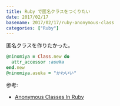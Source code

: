 ```yaml
---
title: Ruby で匿名クラスをつくりたい
date: 2017/02/17
basename: 2017/02/17/ruby-anonymous-class
categories: ["Ruby"]
---
```


匿名クラスを作りたかった。

```ruby
@ninomiya = Class.new do
  attr_accessor :asuka
end.new
@ninomiya.asuka = "かわいい"
```

参考:

- [Anonymous Classes In Ruby](https://pbrisbin.com/posts/anonymous_classes_in_ruby/)
